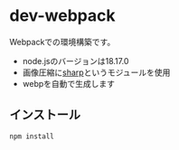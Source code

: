 # dev-webpack
Webpackでの環境構築です。
- node.jsのバージョンは18.17.0
- 画像圧縮に[sharp](https://sharp.pixelplumbing.com/)というモジュールを使用
- webpを自動で生成します
## インストール
```
npm install
```
